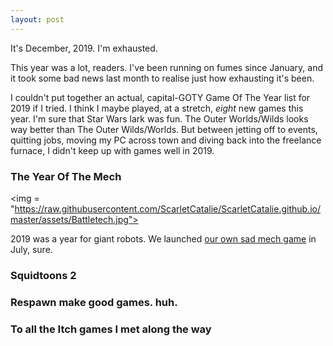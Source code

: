 ```yaml
---
layout: post
---
```


It's December, 2019. I'm exhausted.

This year was a lot, readers. I've been running on fumes since January, and it took some bad news last month to realise just how exhausting it's been.

I couldn't put together an actual, capital-GOTY Game Of The Year list for 2019 if I tried. I think I maybe played, at a stretch, *eight* new games this year. I'm sure that Star Wars lark was fun. The Outer Worlds/Wilds looks way better than The Outer Wilds/Worlds. But between jetting off to events, quitting jobs, moving my PC across town and diving back into the freelance furnace, I didn't keep up with games well in 2019.




<h3>The Year Of The Mech</h3>

<img = "https://raw.githubusercontent.com/ScarletCatalie/ScarletCatalie.github.io/master/assets/Battletech.jpg"></img>

2019 was a year for giant robots. We launched <a href="https://itch.io/b/343/can-androids-pray">our own sad mech game</a> in July, sure.

<h3>Squidtoons 2</h3>


<h3>Respawn make good games. huh.</h3>


<h3>To all the Itch games I met along the way</h3>
